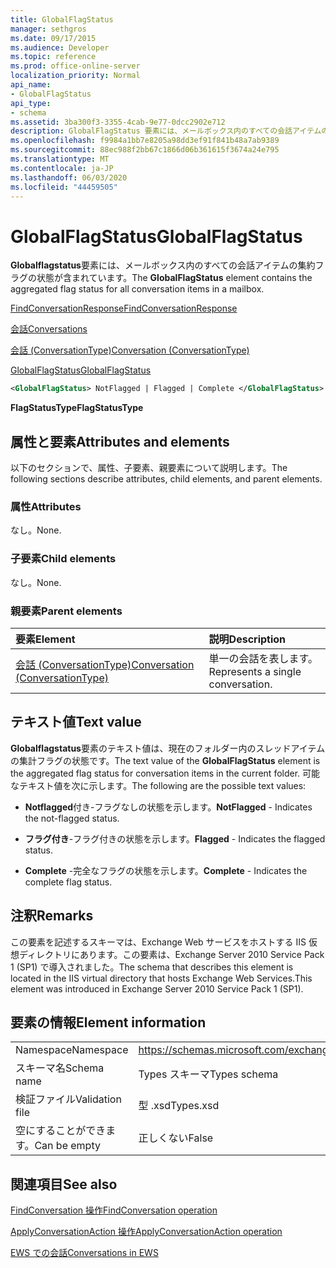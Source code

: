 ```yaml
---
title: GlobalFlagStatus
manager: sethgros
ms.date: 09/17/2015
ms.audience: Developer
ms.topic: reference
ms.prod: office-online-server
localization_priority: Normal
api_name:
- GlobalFlagStatus
api_type:
- schema
ms.assetid: 3ba300f3-3355-4cab-9e77-0dcc2902e712
description: GlobalFlagStatus 要素には、メールボックス内のすべての会話アイテムの集約フラグの状態が含まれています。
ms.openlocfilehash: f9984a1bb7e8205a98dd3ef91f841b48a7ab9389
ms.sourcegitcommit: 88ec988f2bb67c1866d06b361615f3674a24e795
ms.translationtype: MT
ms.contentlocale: ja-JP
ms.lasthandoff: 06/03/2020
ms.locfileid: "44459505"
---
```

# <a name="globalflagstatus"></a><span data-ttu-id="21e2b-103">GlobalFlagStatus</span><span class="sxs-lookup"><span data-stu-id="21e2b-103">GlobalFlagStatus</span></span>

<span data-ttu-id="21e2b-104">**Globalflagstatus**要素には、メールボックス内のすべての会話アイテムの集約フラグの状態が含まれています。</span><span class="sxs-lookup"><span data-stu-id="21e2b-104">The **GlobalFlagStatus** element contains the aggregated flag status for all conversation items in a mailbox.</span></span> 
  
[<span data-ttu-id="21e2b-105">FindConversationResponse</span><span class="sxs-lookup"><span data-stu-id="21e2b-105">FindConversationResponse</span></span>](findconversationresponse.md)
  
[<span data-ttu-id="21e2b-106">会話</span><span class="sxs-lookup"><span data-stu-id="21e2b-106">Conversations</span></span>](conversations-ex15websvcsotherref.md)
  
[<span data-ttu-id="21e2b-107">会話 (ConversationType)</span><span class="sxs-lookup"><span data-stu-id="21e2b-107">Conversation (ConversationType)</span></span>](conversation-conversationtype.md)
  
[<span data-ttu-id="21e2b-108">GlobalFlagStatus</span><span class="sxs-lookup"><span data-stu-id="21e2b-108">GlobalFlagStatus</span></span>](globalflagstatus.md)
  
```XML
<GlobalFlagStatus> NotFlagged | Flagged | Complete </GlobalFlagStatus>
```

 <span data-ttu-id="21e2b-109">**FlagStatusType**</span><span class="sxs-lookup"><span data-stu-id="21e2b-109">**FlagStatusType**</span></span>
## <a name="attributes-and-elements"></a><span data-ttu-id="21e2b-110">属性と要素</span><span class="sxs-lookup"><span data-stu-id="21e2b-110">Attributes and elements</span></span>

<span data-ttu-id="21e2b-111">以下のセクションで、属性、子要素、親要素について説明します。</span><span class="sxs-lookup"><span data-stu-id="21e2b-111">The following sections describe attributes, child elements, and parent elements.</span></span>
  
### <a name="attributes"></a><span data-ttu-id="21e2b-112">属性</span><span class="sxs-lookup"><span data-stu-id="21e2b-112">Attributes</span></span>

<span data-ttu-id="21e2b-113">なし。</span><span class="sxs-lookup"><span data-stu-id="21e2b-113">None.</span></span>
  
### <a name="child-elements"></a><span data-ttu-id="21e2b-114">子要素</span><span class="sxs-lookup"><span data-stu-id="21e2b-114">Child elements</span></span>

<span data-ttu-id="21e2b-115">なし。</span><span class="sxs-lookup"><span data-stu-id="21e2b-115">None.</span></span>
  
### <a name="parent-elements"></a><span data-ttu-id="21e2b-116">親要素</span><span class="sxs-lookup"><span data-stu-id="21e2b-116">Parent elements</span></span>

|<span data-ttu-id="21e2b-117">**要素**</span><span class="sxs-lookup"><span data-stu-id="21e2b-117">**Element**</span></span>|<span data-ttu-id="21e2b-118">**説明**</span><span class="sxs-lookup"><span data-stu-id="21e2b-118">**Description**</span></span>|
|:-----|:-----|
|[<span data-ttu-id="21e2b-119">会話 (ConversationType)</span><span class="sxs-lookup"><span data-stu-id="21e2b-119">Conversation (ConversationType)</span></span>](conversation-conversationtype.md) <br/> |<span data-ttu-id="21e2b-120">単一の会話を表します。</span><span class="sxs-lookup"><span data-stu-id="21e2b-120">Represents a single conversation.</span></span>  <br/> |
   
## <a name="text-value"></a><span data-ttu-id="21e2b-121">テキスト値</span><span class="sxs-lookup"><span data-stu-id="21e2b-121">Text value</span></span>

<span data-ttu-id="21e2b-122">**Globalflagstatus**要素のテキスト値は、現在のフォルダー内のスレッドアイテムの集計フラグの状態です。</span><span class="sxs-lookup"><span data-stu-id="21e2b-122">The text value of the **GlobalFlagStatus** element is the aggregated flag status for conversation items in the current folder.</span></span> <span data-ttu-id="21e2b-123">可能なテキスト値を次に示します。</span><span class="sxs-lookup"><span data-stu-id="21e2b-123">The following are the possible text values:</span></span> 
  
- <span data-ttu-id="21e2b-124">**Notflagged**付き-フラグなしの状態を示します。</span><span class="sxs-lookup"><span data-stu-id="21e2b-124">**NotFlagged** - Indicates the not-flagged status.</span></span> 
    
- <span data-ttu-id="21e2b-125">**フラグ付き**-フラグ付きの状態を示します。</span><span class="sxs-lookup"><span data-stu-id="21e2b-125">**Flagged** - Indicates the flagged status.</span></span> 
    
- <span data-ttu-id="21e2b-126">**Complete** -完全なフラグの状態を示します。</span><span class="sxs-lookup"><span data-stu-id="21e2b-126">**Complete** - Indicates the complete flag status.</span></span> 
    
## <a name="remarks"></a><span data-ttu-id="21e2b-127">注釈</span><span class="sxs-lookup"><span data-stu-id="21e2b-127">Remarks</span></span>

<span data-ttu-id="21e2b-128">この要素を記述するスキーマは、Exchange Web サービスをホストする IIS 仮想ディレクトリにあります。この要素は、Exchange Server 2010 Service Pack 1 (SP1) で導入されました。</span><span class="sxs-lookup"><span data-stu-id="21e2b-128">The schema that describes this element is located in the IIS virtual directory that hosts Exchange Web Services.This element was introduced in Exchange Server 2010 Service Pack 1 (SP1).</span></span>
  
## <a name="element-information"></a><span data-ttu-id="21e2b-129">要素の情報</span><span class="sxs-lookup"><span data-stu-id="21e2b-129">Element information</span></span>

|||
|:-----|:-----|
|<span data-ttu-id="21e2b-130">Namespace</span><span class="sxs-lookup"><span data-stu-id="21e2b-130">Namespace</span></span>  <br/> |https://schemas.microsoft.com/exchange/services/2006/types  <br/> |
|<span data-ttu-id="21e2b-131">スキーマ名</span><span class="sxs-lookup"><span data-stu-id="21e2b-131">Schema name</span></span>  <br/> |<span data-ttu-id="21e2b-132">Types スキーマ</span><span class="sxs-lookup"><span data-stu-id="21e2b-132">Types schema</span></span>  <br/> |
|<span data-ttu-id="21e2b-133">検証ファイル</span><span class="sxs-lookup"><span data-stu-id="21e2b-133">Validation file</span></span>  <br/> |<span data-ttu-id="21e2b-134">型 .xsd</span><span class="sxs-lookup"><span data-stu-id="21e2b-134">Types.xsd</span></span>  <br/> |
|<span data-ttu-id="21e2b-135">空にすることができます。</span><span class="sxs-lookup"><span data-stu-id="21e2b-135">Can be empty</span></span>  <br/> |<span data-ttu-id="21e2b-136">正しくない</span><span class="sxs-lookup"><span data-stu-id="21e2b-136">False</span></span>  <br/> |
   
## <a name="see-also"></a><span data-ttu-id="21e2b-137">関連項目</span><span class="sxs-lookup"><span data-stu-id="21e2b-137">See also</span></span>



[<span data-ttu-id="21e2b-138">FindConversation 操作</span><span class="sxs-lookup"><span data-stu-id="21e2b-138">FindConversation operation</span></span>](findconversation-operation.md)
  
[<span data-ttu-id="21e2b-139">ApplyConversationAction 操作</span><span class="sxs-lookup"><span data-stu-id="21e2b-139">ApplyConversationAction operation</span></span>](applyconversationaction-operation.md)


[<span data-ttu-id="21e2b-140">EWS での会話</span><span class="sxs-lookup"><span data-stu-id="21e2b-140">Conversations in EWS</span></span>](https://msdn.microsoft.com/library/91e64629-db6c-4c94-9dcb-d386232e8467%28Office.15%29.aspx)

